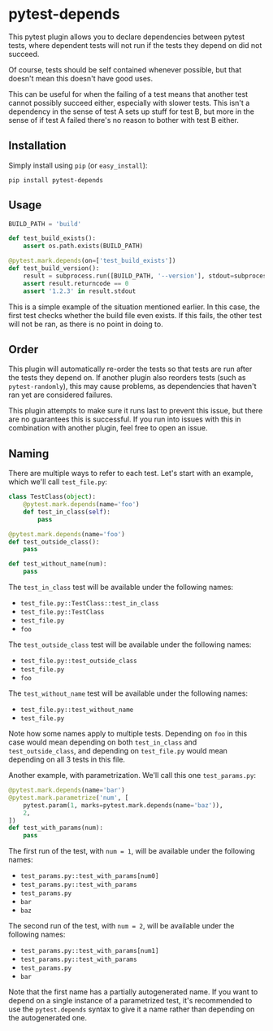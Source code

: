 # pytest-depends

This pytest plugin allows you to declare dependencies between pytest tests, where dependent tests will not run if the
tests they depend on did not succeed.

Of course, tests should be self contained whenever possible, but that doesn't mean this doesn't have good uses.

This can be useful for when the failing of a test means that another test cannot possibly succeed either, especially
with slower tests. This isn't a dependency in the sense of test A sets up stuff for test B, but more in the sense of if
test A failed there's no reason to bother with test B either.

## Installation

Simply install using `pip` (or `easy_install`):

```
pip install pytest-depends
```

## Usage

``` python
BUILD_PATH = 'build'

def test_build_exists():
    assert os.path.exists(BUILD_PATH)

@pytest.mark.depends(on=['test_build_exists'])
def test_build_version():
    result = subprocess.run([BUILD_PATH, '--version'], stdout=subprocess.PIPE)
    assert result.returncode == 0
    assert '1.2.3' in result.stdout
```

This is a simple example of the situation mentioned earlier. In this case, the first test checks whether the build file
even exists. If this fails, the other test will not be ran, as there is no point in doing to.

## Order

This plugin will automatically re-order the tests so that tests are run after the tests they depend on. If another
plugin also reorders tests (such as `pytest-randomly`), this may cause problems, as dependencies that haven't ran yet
are considered failures.

This plugin attempts to make sure it runs last to prevent this issue, but there are no guarantees this is successful. If
you run into issues with this in combination with another plugin, feel free to open an issue.

## Naming

There are multiple ways to refer to each test. Let's start with an example, which we'll call `test_file.py`:

``` python
class TestClass(object):
    @pytest.mark.depends(name='foo')
    def test_in_class(self):
        pass

@pytest.mark.depends(name='foo')
def test_outside_class():
    pass

def test_without_name(num):
    pass
```

The `test_in_class` test will be available under the following names:

- `test_file.py::TestClass::test_in_class`
- `test_file.py::TestClass`
- `test_file.py`
- `foo`

The `test_outside_class` test will be available under the following names:

- `test_file.py::test_outside_class`
- `test_file.py`
- `foo`

The `test_without_name` test will be available under the following names:

- `test_file.py::test_without_name`
- `test_file.py`

Note how some names apply to multiple tests. Depending on `foo` in this case would mean depending on both
`test_in_class` and `test_outside_class`, and depending on `test_file.py` would mean depending on all 3 tests in this
file.

Another example, with parametrization. We'll call this one `test_params.py`:

``` python
@pytest.mark.depends(name='bar')
@pytest.mark.parametrize('num', [
    pytest.param(1, marks=pytest.mark.depends(name='baz')),
    2,
])
def test_with_params(num):
    pass
```

The first run of the test, with `num = 1`, will be available under the following names:

- `test_params.py::test_with_params[num0]`
- `test_params.py::test_with_params`
- `test_params.py`
- `bar`
- `baz`

The second run of the test, with `num = 2`, will be available under the following names:

- `test_params.py::test_with_params[num1]`
- `test_params.py::test_with_params`
- `test_params.py`
- `bar`

Note that the first name has a partially autogenerated name. If you want to depend on a single instance of a
parametrized test, it's recommended to use the `pytest.depends` syntax to give it a name rather than depending on the
autogenerated one.
